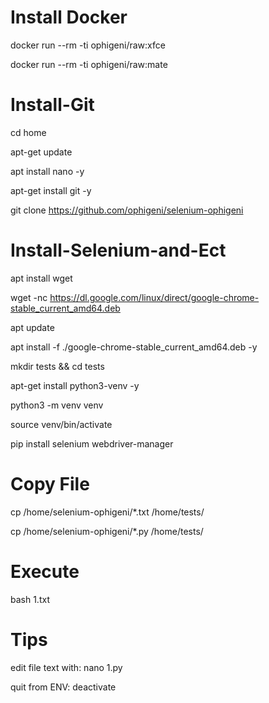 # Install Docker

docker run --rm -ti ophigeni/raw:xfce

docker run --rm -ti ophigeni/raw:mate


# Install-Git

cd home

apt-get update

apt install nano -y

apt-get install git -y

git clone https://github.com/ophigeni/selenium-ophigeni


# Install-Selenium-and-Ect

apt install wget

wget -nc https://dl.google.com/linux/direct/google-chrome-stable_current_amd64.deb

apt update

apt install -f ./google-chrome-stable_current_amd64.deb -y

mkdir tests && cd tests

apt-get install python3-venv -y

python3 -m venv venv

source venv/bin/activate

pip install selenium webdriver-manager


# Copy File

cp /home/selenium-ophigeni/*.txt /home/tests/

cp /home/selenium-ophigeni/*.py /home/tests/

# Execute

bash 1.txt


# Tips

edit file text with: nano 1.py

quit from ENV: deactivate



